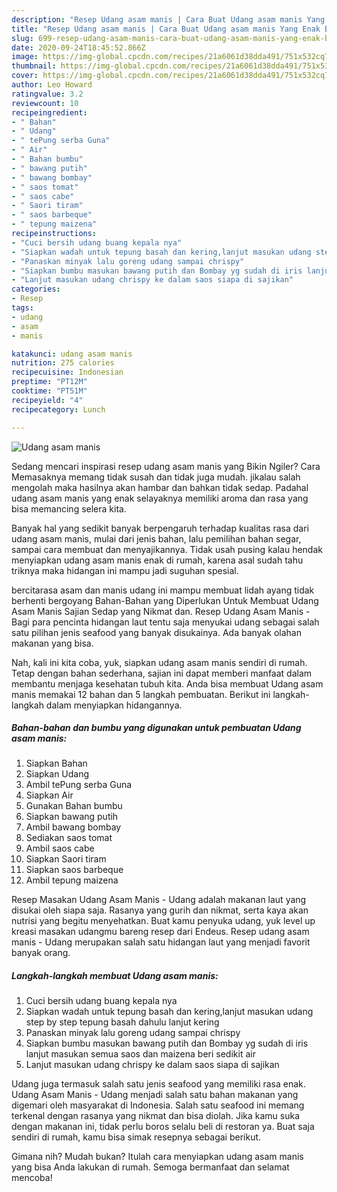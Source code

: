 ```yaml
---
description: "Resep Udang asam manis | Cara Buat Udang asam manis Yang Enak Banget"
title: "Resep Udang asam manis | Cara Buat Udang asam manis Yang Enak Banget"
slug: 699-resep-udang-asam-manis-cara-buat-udang-asam-manis-yang-enak-banget
date: 2020-09-24T18:45:52.866Z
image: https://img-global.cpcdn.com/recipes/21a6061d38dda491/751x532cq70/udang-asam-manis-foto-resep-utama.jpg
thumbnail: https://img-global.cpcdn.com/recipes/21a6061d38dda491/751x532cq70/udang-asam-manis-foto-resep-utama.jpg
cover: https://img-global.cpcdn.com/recipes/21a6061d38dda491/751x532cq70/udang-asam-manis-foto-resep-utama.jpg
author: Leo Howard
ratingvalue: 3.2
reviewcount: 10
recipeingredient:
- " Bahan"
- " Udang"
- " tePung serba Guna"
- " Air"
- " Bahan bumbu"
- " bawang putih"
- " bawang bombay"
- " saos tomat"
- " saos cabe"
- " Saori tiram"
- " saos barbeque"
- " tepung maizena"
recipeinstructions:
- "Cuci bersih udang buang kepala nya"
- "Siapkan wadah untuk tepung basah dan kering,lanjut masukan udang step by step tepung basah dahulu lanjut kering"
- "Panaskan minyak lalu goreng udang sampai chrispy"
- "Siapkan bumbu masukan bawang putih dan Bombay yg sudah di iris lanjut masukan semua saos dan maizena beri sedikit air"
- "Lanjut masukan udang chrispy ke dalam saos siapa di sajikan"
categories:
- Resep
tags:
- udang
- asam
- manis

katakunci: udang asam manis 
nutrition: 275 calories
recipecuisine: Indonesian
preptime: "PT12M"
cooktime: "PT51M"
recipeyield: "4"
recipecategory: Lunch

---
```



![Udang asam manis](https://img-global.cpcdn.com/recipes/21a6061d38dda491/751x532cq70/udang-asam-manis-foto-resep-utama.jpg)

Sedang mencari inspirasi resep udang asam manis yang Bikin Ngiler? Cara Memasaknya memang tidak susah dan tidak juga mudah. jikalau salah mengolah maka hasilnya akan hambar dan bahkan tidak sedap. Padahal udang asam manis yang enak selayaknya memiliki aroma dan rasa yang bisa memancing selera kita.

Banyak hal yang sedikit banyak berpengaruh terhadap kualitas rasa dari udang asam manis, mulai dari jenis bahan, lalu pemilihan bahan segar, sampai cara membuat dan menyajikannya. Tidak usah pusing kalau hendak menyiapkan udang asam manis enak di rumah, karena asal sudah tahu triknya maka hidangan ini mampu jadi suguhan spesial.

bercitarasa asam dan manis udang ini mampu membuat lidah ayang tidak berhenti bergoyang Bahan-Bahan yang Diperlukan Untuk Membuat Udang Asam Manis Sajian Sedap yang Nikmat dan. Resep Udang Asam Manis - Bagi para pencinta hidangan laut tentu saja menyukai udang sebagai salah satu pilihan jenis seafood yang banyak disukainya. Ada banyak olahan makanan yang bisa.


Nah, kali ini kita coba, yuk, siapkan udang asam manis sendiri di rumah. Tetap dengan bahan sederhana, sajian ini dapat memberi manfaat dalam membantu menjaga kesehatan tubuh kita. Anda bisa membuat Udang asam manis memakai 12 bahan dan 5 langkah pembuatan. Berikut ini langkah-langkah dalam menyiapkan hidangannya.

<!--inarticleads1-->

##### Bahan-bahan dan bumbu yang digunakan untuk pembuatan Udang asam manis:

1. Siapkan  Bahan
1. Siapkan  Udang
1. Ambil  tePung serba Guna
1. Siapkan  Air
1. Gunakan  Bahan bumbu
1. Siapkan  bawang putih
1. Ambil  bawang bombay
1. Sediakan  saos tomat
1. Ambil  saos cabe
1. Siapkan  Saori tiram
1. Siapkan  saos barbeque
1. Ambil  tepung maizena


Resep Masakan Udang Asam Manis - Udang adalah makanan laut yang disukai oleh siapa saja. Rasanya yang gurih dan nikmat, serta kaya akan nutrisi yang begitu menyehatkan. Buat kamu penyuka udang, yuk level up kreasi masakan udangmu bareng resep dari Endeus. Resep udang asam manis - Udang merupakan salah satu hidangan laut yang menjadi favorit banyak orang. 

<!--inarticleads2-->

##### Langkah-langkah membuat Udang asam manis:

1. Cuci bersih udang buang kepala nya
1. Siapkan wadah untuk tepung basah dan kering,lanjut masukan udang step by step tepung basah dahulu lanjut kering
1. Panaskan minyak lalu goreng udang sampai chrispy
1. Siapkan bumbu masukan bawang putih dan Bombay yg sudah di iris lanjut masukan semua saos dan maizena beri sedikit air
1. Lanjut masukan udang chrispy ke dalam saos siapa di sajikan


Udang juga termasuk salah satu jenis seafood yang memiliki rasa enak. Udang Asam Manis - Udang menjadi salah satu bahan makanan yang digemari oleh masyarakat di Indonesia. Salah satu seafood ini memang terkenal dengan rasanya yang nikmat dan bisa diolah. Jika kamu suka dengan makanan ini, tidak perlu boros selalu beli di restoran ya. Buat saja sendiri di rumah, kamu bisa simak resepnya sebagai berikut. 

Gimana nih? Mudah bukan? Itulah cara menyiapkan udang asam manis yang bisa Anda lakukan di rumah. Semoga bermanfaat dan selamat mencoba!

